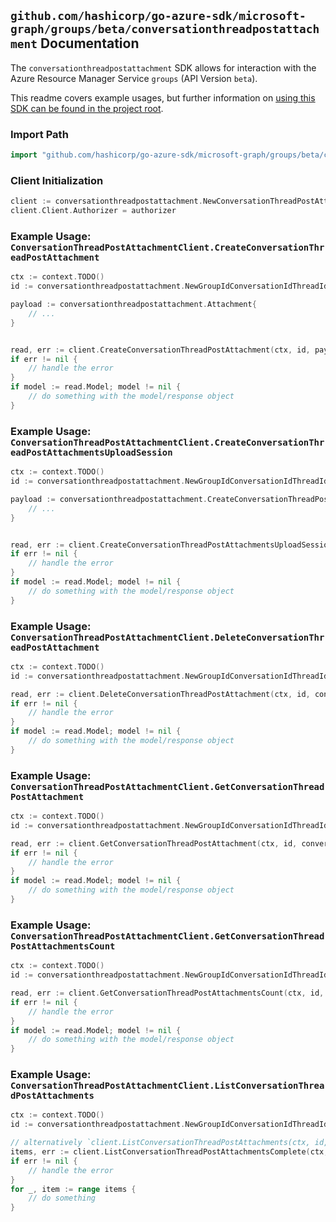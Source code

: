 
## `github.com/hashicorp/go-azure-sdk/microsoft-graph/groups/beta/conversationthreadpostattachment` Documentation

The `conversationthreadpostattachment` SDK allows for interaction with the Azure Resource Manager Service `groups` (API Version `beta`).

This readme covers example usages, but further information on [using this SDK can be found in the project root](https://github.com/hashicorp/go-azure-sdk/tree/main/docs).

### Import Path

```go
import "github.com/hashicorp/go-azure-sdk/microsoft-graph/groups/beta/conversationthreadpostattachment"
```


### Client Initialization

```go
client := conversationthreadpostattachment.NewConversationThreadPostAttachmentClientWithBaseURI("https://management.azure.com")
client.Client.Authorizer = authorizer
```


### Example Usage: `ConversationThreadPostAttachmentClient.CreateConversationThreadPostAttachment`

```go
ctx := context.TODO()
id := conversationthreadpostattachment.NewGroupIdConversationIdThreadIdPostID("groupIdValue", "conversationIdValue", "conversationThreadIdValue", "postIdValue")

payload := conversationthreadpostattachment.Attachment{
	// ...
}


read, err := client.CreateConversationThreadPostAttachment(ctx, id, payload)
if err != nil {
	// handle the error
}
if model := read.Model; model != nil {
	// do something with the model/response object
}
```


### Example Usage: `ConversationThreadPostAttachmentClient.CreateConversationThreadPostAttachmentsUploadSession`

```go
ctx := context.TODO()
id := conversationthreadpostattachment.NewGroupIdConversationIdThreadIdPostID("groupIdValue", "conversationIdValue", "conversationThreadIdValue", "postIdValue")

payload := conversationthreadpostattachment.CreateConversationThreadPostAttachmentsUploadSessionRequest{
	// ...
}


read, err := client.CreateConversationThreadPostAttachmentsUploadSession(ctx, id, payload)
if err != nil {
	// handle the error
}
if model := read.Model; model != nil {
	// do something with the model/response object
}
```


### Example Usage: `ConversationThreadPostAttachmentClient.DeleteConversationThreadPostAttachment`

```go
ctx := context.TODO()
id := conversationthreadpostattachment.NewGroupIdConversationIdThreadIdPostIdAttachmentID("groupIdValue", "conversationIdValue", "conversationThreadIdValue", "postIdValue", "attachmentIdValue")

read, err := client.DeleteConversationThreadPostAttachment(ctx, id, conversationthreadpostattachment.DefaultDeleteConversationThreadPostAttachmentOperationOptions())
if err != nil {
	// handle the error
}
if model := read.Model; model != nil {
	// do something with the model/response object
}
```


### Example Usage: `ConversationThreadPostAttachmentClient.GetConversationThreadPostAttachment`

```go
ctx := context.TODO()
id := conversationthreadpostattachment.NewGroupIdConversationIdThreadIdPostIdAttachmentID("groupIdValue", "conversationIdValue", "conversationThreadIdValue", "postIdValue", "attachmentIdValue")

read, err := client.GetConversationThreadPostAttachment(ctx, id, conversationthreadpostattachment.DefaultGetConversationThreadPostAttachmentOperationOptions())
if err != nil {
	// handle the error
}
if model := read.Model; model != nil {
	// do something with the model/response object
}
```


### Example Usage: `ConversationThreadPostAttachmentClient.GetConversationThreadPostAttachmentsCount`

```go
ctx := context.TODO()
id := conversationthreadpostattachment.NewGroupIdConversationIdThreadIdPostID("groupIdValue", "conversationIdValue", "conversationThreadIdValue", "postIdValue")

read, err := client.GetConversationThreadPostAttachmentsCount(ctx, id, conversationthreadpostattachment.DefaultGetConversationThreadPostAttachmentsCountOperationOptions())
if err != nil {
	// handle the error
}
if model := read.Model; model != nil {
	// do something with the model/response object
}
```


### Example Usage: `ConversationThreadPostAttachmentClient.ListConversationThreadPostAttachments`

```go
ctx := context.TODO()
id := conversationthreadpostattachment.NewGroupIdConversationIdThreadIdPostID("groupIdValue", "conversationIdValue", "conversationThreadIdValue", "postIdValue")

// alternatively `client.ListConversationThreadPostAttachments(ctx, id, conversationthreadpostattachment.DefaultListConversationThreadPostAttachmentsOperationOptions())` can be used to do batched pagination
items, err := client.ListConversationThreadPostAttachmentsComplete(ctx, id, conversationthreadpostattachment.DefaultListConversationThreadPostAttachmentsOperationOptions())
if err != nil {
	// handle the error
}
for _, item := range items {
	// do something
}
```
